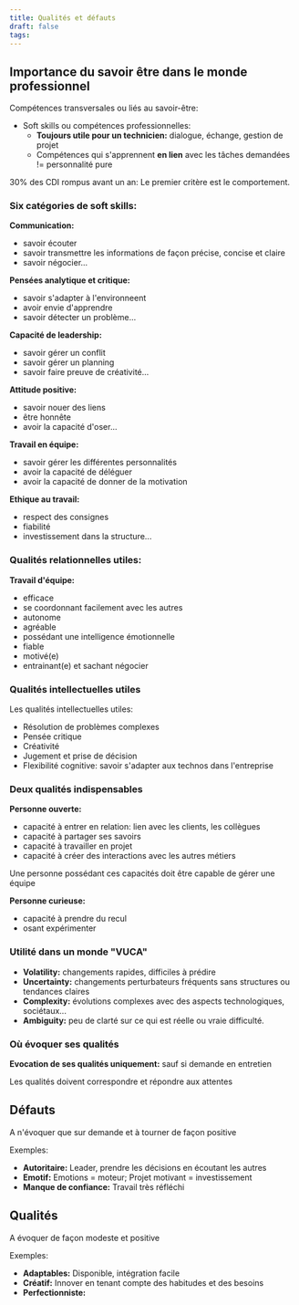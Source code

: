 ```yaml
---
title: Qualités et défauts
draft: false
tags:
---
```

## Importance du savoir être dans le monde professionnel

Compétences transversales ou liés au savoir-être:
- Soft skills ou compétences professionnelles:
	- **Toujours utile pour un technicien:** dialogue, échange, gestion de projet
	- Compétences qui s'apprennent **en lien** avec les tâches demandées != personnalité pure

30% des CDI rompus avant un an: Le premier critère est le comportement.
### Six catégories de soft skills:

**Communication:**
- savoir écouter
- savoir transmettre les informations de façon précise, concise et claire
- savoir négocier...

**Pensées analytique et critique:**
- savoir s'adapter à l'environneent
- avoir envie d'apprendre
- savoir détecter un problème...

**Capacité de leadership:**
- savoir gérer un conflit
- savoir gérer un planning
- savoir faire preuve de créativité...

**Attitude positive:**
- savoir nouer des liens
- être honnête
- avoir la capacité d'oser...

**Travail en équipe:**
- savoir gérer les différentes personnalités
- avoir la capacité de déléguer
- avoir la capacité de donner de la motivation

**Ethique au travail:**
- respect des consignes
- fiabilité
- investissement dans la structure...


### Qualités relationnelles utiles:

**Travail d'équipe:**
- efficace
- se coordonnant facilement avec les autres
- autonome
- agréable
- possédant une intelligence émotionnelle
- fiable
- motivé(e)
- entrainant(e) et sachant négocier

### Qualités intellectuelles utiles

Les qualités intellectuelles utiles:
- Résolution de problèmes complexes
- Pensée critique
- Créativité 
- Jugement et prise de décision
- Flexibilité cognitive: savoir s'adapter aux technos dans l'entreprise

### Deux qualités indispensables

**Personne ouverte:**
- capacité à entrer en relation: lien avec les clients, les collègues
- capacité à partager ses savoirs
- capacité à travailler en projet
- capacité à créer des interactions avec les autres métiers

Une personne possédant ces capacités doit être capable de gérer une équipe

**Personne curieuse:**
- capacité à prendre du recul
- osant expérimenter

### Utilité dans un monde "VUCA"

- **Volatility:** changements rapides, difficiles à prédire
- **Uncertainty:** changements perturbateurs fréquents sans structures ou tendances claires
- **Complexity:** évolutions complexes avec des aspects technologiques, sociétaux...
- **Ambiguity:** peu de clarté sur ce qui est réelle ou vraie difficulté.

### Où évoquer ses qualités

**Evocation de ses qualités uniquement:** sauf si demande en entretien

Les qualités doivent correspondre et répondre aux attentes

## Défauts

A n'évoquer que sur demande et à tourner de façon positive

Exemples:
- **Autoritaire:** Leader, prendre les décisions en écoutant les autres
- **Emotif:** Emotions = moteur; Projet motivant = investissement
- **Manque de confiance:** Travail très réfléchi

## Qualités

A évoquer de façon modeste et positive

Exemples:
- **Adaptables:** Disponible, intégration facile
- **Créatif:** Innover en tenant compte des habitudes et des besoins
- **Perfectionniste:** 

